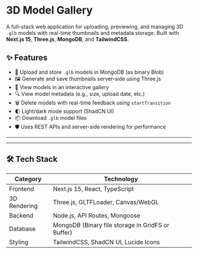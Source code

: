 # 3D Model Gallery

A full-stack web application for uploading, previewing, and managing 3D `.glb` models with real-time thumbnails and metadata storage. Built with **Next.js 15**, **Three.js**, **MongoDB**, and **TailwindCSS**.

## ✨ Features

- 🧱 Upload and store `.glb` models in MongoDB (as binary Blob)
- 🖼️ Generate and save thumbnails server-side using Three.js
- 📂 View models in an interactive gallery
- 🔍 View model metadata (e.g., size, upload date, etc.)
- 🗑️ Delete models with real-time feedback using `startTransition`
- 🌓 Light/dark mode support (ShadCN UI)
- 📦 Download `.glb` model files
- 🛡️ Uses REST APIs and server-side rendering for performance

---

---

## 🛠️ Tech Stack

| Category       | Technology     |
|----------------|----------------|
| Frontend       | Next.js 15, React, TypeScript |
| 3D Rendering   | Three.js, GLTFLoader, Canvas/WebGL |
| Backend        | Node.js, API Routes, Mongoose |
| Database       | MongoDB (Binary file storage in GridFS or Buffer) |
| Styling        | TailwindCSS, ShadCN UI, Lucide Icons |


